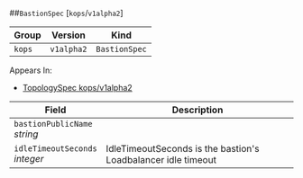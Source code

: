 ##`BastionSpec` [`kops`/`v1alpha2`]

Group        | Version     | Kind
------------ | ---------- | -----------
`kops` | `v1alpha2` | `BastionSpec`





<aside class="notice">
Appears In:

<ul> 
<li><a href="#topologyspec-v1alpha2-kops">TopologySpec kops/v1alpha2</a></li>
</ul></aside>

Field        | Description
------------ | -----------
`bastionPublicName`<br /> *string*    | 
`idleTimeoutSeconds`<br /> *integer*    | IdleTimeoutSeconds is the bastion&#39;s Loadbalancer idle timeout

